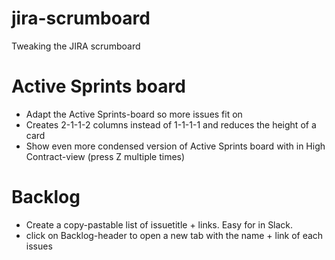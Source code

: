 # jira-scrumboard
Tweaking the JIRA scrumboard

Active Sprints board
===========================
- Adapt the Active Sprints-board so more issues fit on
- Creates 2-1-1-2 columns instead of 1-1-1-1 and reduces the height of a card
- Show even more condensed version of Active Sprints board with in High Contract-view (press Z multiple times)

Backlog
=====================
- Create a copy-pastable list of issuetitle + links. Easy for in Slack.
- click on Backlog-header to open a new tab with the name + link of each issues


